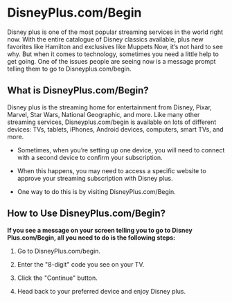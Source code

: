 # DisneyPlus.com/Begin



Disney plus is one of the most popular streaming services in the world right now. With the entire catalogue of Disney classics available, plus new favorites like Hamilton and exclusives like Muppets Now, it’s not hard to see why. But when it comes to technology, sometimes you need a little help to get going. One of the issues people are seeing now is a message prompt telling them to go to Disneyplus.com/begin.




## What is DisneyPlus.com/Begin?

Disney plus is the streaming home for entertainment from Disney, Pixar, Marvel, Star Wars, National Geographic, and more. Like many other streaming services, Disneyplus.com/begin is available on lots of different devices: TVs, tablets, iPhones, Android devices, computers, smart TVs, and more.

* Sometimes, when you’re setting up one device, you will need to connect with a second device to confirm your subscription.

* When this happens, you may need to access a specific website to approve your streaming subscription with Disney plus.

* One way to do this is by visiting DisneyPlus.com/Begin.





## How to Use DisneyPlus.com/Begin?

**If you see a message on your screen telling you to go to Disney Plus.com/Begin, all you need to do is the following steps:** 

1. Go to DisneyPlus.com/begin.

2. Enter the "8-digit" code you see on your TV.

3. Click the "Continue" button.

4. Head back to your preferred device and enjoy Disney plus.
